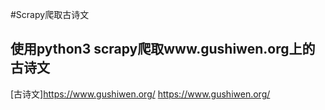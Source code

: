 #Scrapy爬取古诗文

**使用python3 scrapy爬取www.gushiwen.org上的古诗文**
---
[古诗文]https://www.gushiwen.org/
https://www.gushiwen.org/



